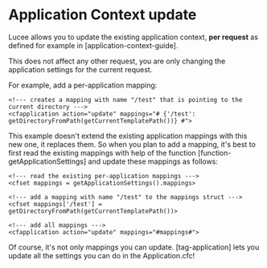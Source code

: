 <!--
{
  "title": "Update current Application Context",
  "id": "update-application-context",
  "related": [
    "tag-application",
    "application-context-guide"
  ],
  "categories": [
    "application"
  ],
  "description": "How to update your Application settings, after they have been defined in Application.cfc.",
  "keywords": [
    "Application Context",
    "Update Application",
    "Mappings",
    "cfapplication",
    "getApplicationSettings",
    "Application.cfc"
  ]
}
-->

# Application Context update

Lucee allows you to update the existing application context, **per request** as defined for example in [application-context-guide].

This does not affect any other request, you are only changing the application settings for the current request.

For example, add a per-application mapping:

```lucee
<!--- creates a mapping with name "/test" that is pointing to the current directory --->
<cfapplication action="update" mappings="# {'/test': getDirectoryFromPath(getCurrentTemplatePath())} #">
```

This example doesn't extend the existing application mappings with this new one, it replaces them. So when you plan to add a mapping, it's best to first read the existing mappings with help of the function [function-getApplicationSettings] and update these mappings as follows:

```lucee
<!--- read the existing per-application mappings --->
<cfset mappings = getApplicationSettings().mappings>

<!--- add a mapping with name "/test" to the mappings struct --->
<cfset mappings['/test'] = getDirectoryFromPath(getCurrentTemplatePath())>

<!--- add all mappings --->
<cfapplication action="update" mappings="#mappings#">
```

Of course, it's not only mappings you can update. [tag-application] lets you update all the settings you can do in the Application.cfc!
